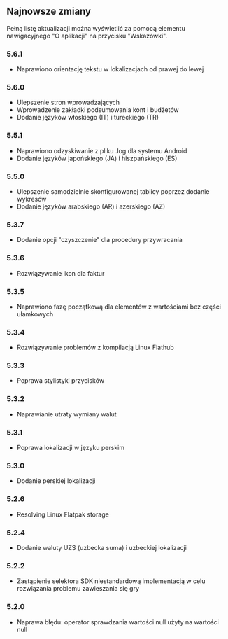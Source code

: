 ## Najnowsze zmiany

Pełną listę aktualizacji można wyświetlić za pomocą elementu nawigacyjnego "O aplikacji" na przycisku "Wskazówki".

### 5.6.1
- Naprawiono orientację tekstu w lokalizacjach od prawej do lewej

### 5.6.0
- Ulepszenie stron wprowadzających
- Wprowadzenie zakładki podsumowania kont i budżetów
- Dodanie języków włoskiego (IT) i tureckiego (TR)

### 5.5.1
- Naprawiono odzyskiwanie z pliku .log dla systemu Android
- Dodanie języków japońskiego (JA) i hiszpańskiego (ES) 

### 5.5.0
- Ulepszenie samodzielnie skonfigurowanej tablicy poprzez dodanie wykresów
- Dodanie języków arabskiego (AR) i azerskiego (AZ)

### 5.3.7
- Dodanie opcji "czyszczenie" dla procedury przywracania  

### 5.3.6
- Rozwiązywanie ikon dla faktur

### 5.3.5
- Naprawiono fazę początkową dla elementów z wartościami bez części ułamkowych

### 5.3.4
- Rozwiązywanie problemów z kompilacją Linux Flathub

### 5.3.3
- Poprawa stylistyki przycisków

### 5.3.2
- Naprawianie utraty wymiany walut

### 5.3.1
- Poprawa lokalizacji w języku perskim

### 5.3.0
- Dodanie perskiej lokalizacji

### 5.2.6
- Resolving Linux Flatpak storage

### 5.2.4
- Dodanie waluty UZS (uzbecka suma) i uzbeckiej lokalizacji

### 5.2.2
- Zastąpienie selektora SDK niestandardową implementacją w celu rozwiązania problemu zawieszania się gry

### 5.2.0
- Naprawa błędu: operator sprawdzania wartości null użyty na wartości null
